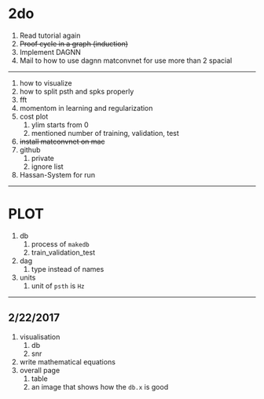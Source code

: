 # 2do
1. Read tutorial again
1. ~~Proof cycle in a graph (induction)~~
1. Implement DAGNN
1. Mail to how to use dagnn matconvnet for use more than 2 spacial
---

1. how to visualize
1. how to split psth and spks properly
1. fft
1. momentom in learning and regularization
1. cost plot
    1. ylim starts from 0
    1. mentioned number of training, validation, test
1. ~~install matconvnet on mac~~
1. github
    1. private
    1. ignore list
1. Hassan-System for run
---
PLOT
====
1. db
    1. process of `makedb`
    1. train_validation_test
1. dag
    1. type instead of names  
1. units
    1. unit of `psth` is `Hz`

---
2/22/2017
---------
1. visualisation
    1. db
    1. snr
1. write mathematical equations
1. overall page
    1. table
    1. an image that shows how the `db.x` is good
